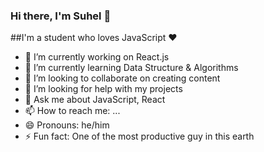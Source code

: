 ### Hi there, I'm Suhel 👋

##I'm a student who loves JavaScript ❤

<!--
**suhelhasan/suhelhasan** is a ✨ _special_ ✨ repository because its `README.md` (this file) appears on your GitHub profile.

Here are some ideas to get you started:
-->

- 🔭 I’m currently working on React.js
- 🌱 I’m currently learning Data Structure & Algorithms
- 👯 I’m looking to collaborate on creating content
- 🤔 I’m looking for help with my projects
- 💬 Ask me about JavaScript, React
- 📫 How to reach me: ...
- 😄 Pronouns: he/him
- ⚡ Fun fact: One of the most productive guy in this earth

